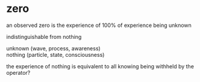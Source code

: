 # zero

an observed zero is the experience of 100% of experience being unknown

indistinguishable from nothing

unknown (wave, process, awareness)\
nothing (particle, state, consciousness)

the experience of nothing is equivalent to all knowing being withheld by the operator?
